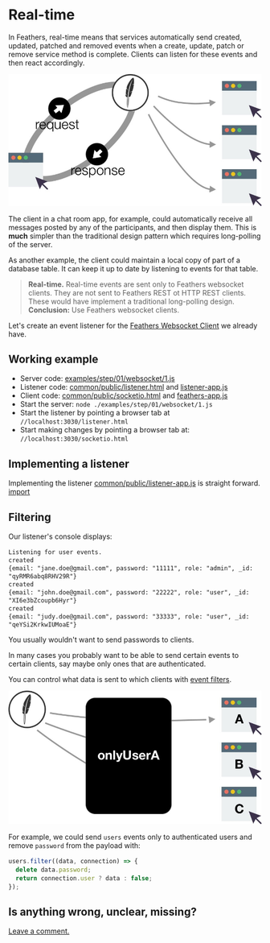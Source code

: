 # Real-time

In Feathers, real-time means that services automatically send
created, updated, patched and removed events when
a create, update, patch or remove service method is complete.
Clients can listen for these events and then react accordingly.

![Feathers Realtime](/img/real-time-events-flow.jpg)

The client in a chat room app, for example,
could automatically receive all messages posted by any of the participants,
and then display them.
This is **much** simpler than the traditional design pattern
which requires long-polling of the server.

As another example, the client could maintain a local copy of
part of a database table.
It can keep it up to date by listening to events for that table.

> **Real-time.** Real-time events are sent only to Feathers websocket clients.
They are not sent to Feathers REST ot HTTP REST clients.
These would have implement a traditional long-polling design.
**Conclusion:** Use Feathers websocket clients.

Let's create an event listener for the [Feathers Websocket Client](./socket-client.md)
we already have.

## Working example

- Server code: [examples/step/01/websocket/1.js](https://github.com/eddyystop/feathers-an-introduction/blob/master/examples/step/01/websocket/1.js)
- Listener code: [common/public/listener.html](https://github.com/eddyystop/feathers-an-introduction/blob/master/examples/step/01/common/public/listener.html)
and
[listener-app.js](https://github.com/eddyystop/feathers-an-introduction/blob/master/examples/step/01/common/public/listener-app.js)
- Client code: [common/public/socketio.html](https://github.com/eddyystop/feathers-an-introduction/blob/master/examples/step/01/common/public/socketio.html)
and
[feathers-app.js](https://github.com/eddyystop/feathers-an-introduction/blob/master/examples/step/01/common/public/feathers-app.js)
- Start the server: `node ./examples/step/01/websocket/1.js`
- Start the listener by pointing a browser tab at `//localhost:3030/listener.html`
- Start making changes by pointing a browser tab at: `//localhost:3030/socketio.html`

## Implementing a listener

Implementing the listener
[common/public/listener-app.js](https://github.com/eddyystop/feathers-an-introduction/blob/master/examples/step/01/common/public/listener-app.js)
is straight forward.
[import](../../examples/step/01/common/public/listener-app.js)

## Filtering

Our listener's console displays:

```text
Listening for user events.
created
{email: "jane.doe@gmail.com", password: "11111", role: "admin", _id: "qyRMR6abq8RHV29R"}
created
{email: "john.doe@gmail.com", password: "22222", role: "user", _id: "XI6e3bZcoupb6Hyr"}
created
{email: "judy.doe@gmail.com", password: "33333", role: "user", _id: "qeYSi2KrkwIUMoaE"}
```

You usually wouldn't want to send passwords to clients.

In many cases you probably want to be able to send certain events to certain clients,
say maybe only ones that are authenticated.

You can control what data is sent to which clients with
[event filters](https://docs.feathersjs.com/real-time/filtering.html).

![Feathers Realtime](/img/event-filter-diagram.jpg)

For example, we could send `users` events only to authenticated users
and remove `password` from the payload with:
```javascript
users.filter((data, connection) => {
  delete data.password;
  return connection.user ? data : false;
});
```
 
## Is anything wrong, unclear, missing?
[Leave a comment.](https://github.com/eddyystop/feathers-an-introduction/issues/new?title=Comment:Step-Basic-Real-time&body=Comment:Step-Basic-Real-time)
